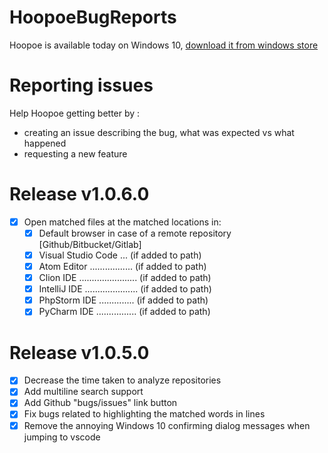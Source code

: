 # HoopoeBugReports
Hoopoe is available today on Windows 10, [download it from windows store](https://www.microsoft.com/en-us/p/hoopoe/9ppl3f6g79zl?rtc=1&activetab=pivot:overviewtab)


# Reporting issues
Help Hoopoe getting better by :
- creating an issue describing the bug, what was expected vs what happened
- requesting a new feature

# Release v1.0.6.0
- [x] Open matched files at the matched locations in:
  - [x] Default browser in case of a remote repository [Github/Bitbucket/Gitlab]
  - [x] Visual Studio Code ... (if added to path)
  - [x] Atom Editor ................. (if added to path)
  - [x] Clion IDE ....................... (if added to path)
  - [x] IntelliJ IDE ..................... (if added to path)
  - [x] PhpStorm IDE .............. (if added to path)
  - [x] PyCharm IDE ................ (if added to path)

# Release v1.0.5.0
- [x] Decrease the time taken to analyze repositories
- [x] Add multiline search support
- [x] Add Github "bugs/issues" link button
- [x] Fix bugs related to highlighting the matched words in lines
- [x] Remove the annoying Windows 10 confirming dialog messages when jumping to vscode
